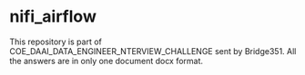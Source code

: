 # nifi_airflow
 
This repository is part of COE_DAAI_DATA_ENGINEER_NTERVIEW_CHALLENGE sent by Bridge351. All the answers are in only one document docx format.
